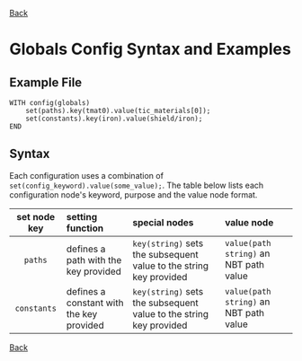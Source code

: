 [Back](./scripting.md#server-config-syntax-and-examples)

# Globals Config Syntax and Examples

## Example File
```
WITH config(globals)
    set(paths).key(tmat0).value(tic_materials[0]);
    set(constants).key(iron).value(shield/iron);
END
```

## Syntax
Each configuration uses a combination of `set(config_keyword).value(some_value);`.  The table below lists each configuration node's keyword, purpose and the value node format.

| set node key | setting function                         | special nodes                                                      | value node                             |
|:------------:|:-----------------------------------------|:-------------------------------------------------------------------|:---------------------------------------|
|   `paths`    | defines a path with the key provided     | `key(string)` sets the subsequent value to the string key provided | `value(path string)` an NBT path value |
| `constants`  | defines a constant with the key provided | `key(string)` sets the subsequent value to the string key provided | `value(path string)` an NBT path value |

[Back](./scripting.md#server-config-syntax-and-examples)